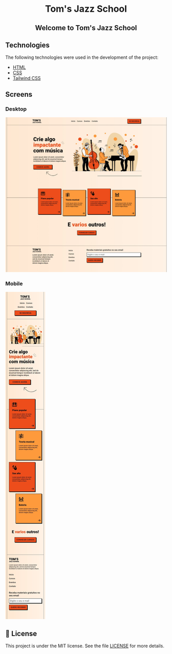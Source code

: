<h1 align="center">Tom's Jazz School</h1>

<h2 align="center">Welcome to Tom's Jazz School</h2>

## Technologies

The following technologies were used in the development of the project:

- [HTML](https://devdocs.io/html/)
- [CSS](https://devdocs.io/css/)
- [Tailwind CSS](https://devdocs.io/tailwindcss/)

## Screens

### Desktop

<img src="img/example-desktop.jpeg">

### Mobile

<img src="img/example-mobile.jpeg">

## :memo: License

This project is under the MIT license. See the file [LICENSE](/LICENSE) for more details.
